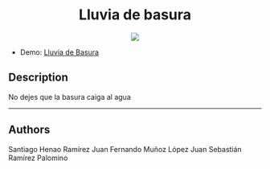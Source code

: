 <h1 align="center"> Lluvia de basura </h1>

<p align="center">
<img src="(https://github.com/user-attachments/assets/f20bd50d-8bac-4002-a77e-6f1e56c56fda)">
</p>

* Demo: [Lluvia de Basura](https://shr099.github.io)

## Description

No dejes que la basura caiga al agua
***

## Authors
Santiago Henao Ramírez
Juan Fernando Muñoz López
Juan Sebastián Ramírez Palomino
